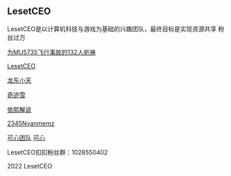 ## LesetCEO
LesetCEO是以计算机科技与游戏为基础的兴趣团队，最终目标是实现资源共享 粉丝过万

[为MU5735飞行事故的132人祈祷](https://www.baidu.com/s?wd=mu5735&rsv_spt=1&rsv_iqid=0x859c246b00038acc&issp=1&f=8&rsv_bp=1&rsv_idx=2&ie=utf-8&tn=baiduhome_pg&rsv_enter=1&rsv_dl=tb&rsv_sug3=7&rsv_sug1=6&rsv_sug7=100&rsv_sug2=0&rsv_btype=i&inputT=2155&rsv_sug4=2739)

[LesetCEO](https://space.bilibili.com/424131631)

[龙东小天](https://space.bilibili.com/266903199)

[奇迹雪](https://www.douyin.com/user/MS4wLjABAAAAv3cSr9FA2iPNrOVWFtYE-uhXCJ9osP0GFwmgc9RkpjQ)

[依熙解说](https://space.bilibili.com/439396312)

[2345Nyanmemz](https://space.bilibili.com/399623539)

[可心团队](https://www.douyin.com/user/MS4wLjABAAAAXuFMkNmc-0cpntKjElRW2z8daFd2liY8b0P2BOK5Uks) [可心](https://www.douyin.com/user/MS4wLjABAAAAExv9Wzi2YJMpAxB67ncbxgBXzzSFVU9ZkGn2zwQswjE)

LesetCEO扣扣粉丝群：1028550402

2022 LesetCEO
